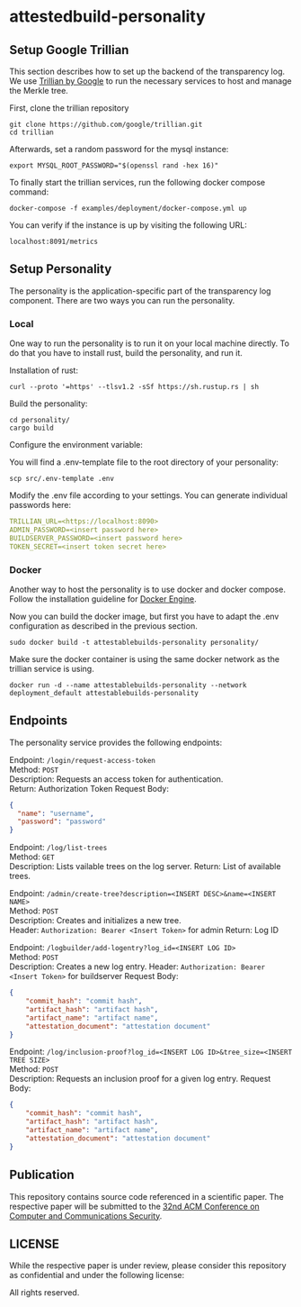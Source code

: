 # attestedbuild-personality

## Setup Google Trillian

This section describes how to set up the backend of the transparency log. 
We use [Trillian by Google](https://github.com/google/trillian) to run the necessary services to host and manage the Merkle tree.

First, clone the trillian repository
```shell
git clone https://github.com/google/trillian.git
cd trillian
```

Afterwards, set a random password for the mysql instance:
```shell
export MYSQL_ROOT_PASSWORD="$(openssl rand -hex 16)"
```

To finally start the trillian services, run the following docker compose command:
```shell
docker-compose -f examples/deployment/docker-compose.yml up
```

You can verify if the instance is up by visiting the following URL:
```
localhost:8091/metrics
```

## Setup Personality

The personality is the application-specific part of the transparency log component. 
There are two ways you can run the personality. 

### Local 

One way to run the personality is to run it on your local machine directly. 
To do that you have to install rust, build the personality, and run it. 

Installation of rust:

```shell
curl --proto '=https' --tlsv1.2 -sSf https://sh.rustup.rs | sh
```

Build the personality:
 
```shell
cd personality/
cargo build
```

Configure the environment variable:

You will find a .env-template file to the root directory of your personality:

```shell
scp src/.env-template .env
```

Modify the .env file according to your settings. You can generate individual passwords here: 

```yaml
TRILLIAN_URL=<https://localhost:8090>
ADMIN_PASSWORD=<insert password here>
BUILDSERVER_PASSWORD=<insert password here>
TOKEN_SECRET=<insert token secret here>
```

### Docker

Another way to host the personality is to use docker and docker compose.
Follow the installation guideline for [Docker Engine](https://docs.docker.com/engine/install/). 

Now you can build the docker image, but first you have to adapt the .env configuration as described in the previous section. 

```shell
sudo docker build -t attestablebuilds-personality personality/
```

Make sure the docker container is using the same docker network as the trillian service is using. 

```shell
docker run -d --name attestablebuilds-personality --network deployment_default attestablebuilds-personality
```

## Endpoints

The personality service provides the following endpoints:
  
Endpoint: `/login/request-access-token`  
Method: `POST`  
Description: Requests an access token for authentication.  
Return: Authorization Token
Request Body:  
```json
{
  "name": "username",
  "password": "password"
}
```

Endpoint: `/log/list-trees`  
Method: `GET`  
Description: Lists vailable trees on the log server. 
Return: List of available trees.

Endpoint: `/admin/create-tree?description=<INSERT DESC>&name=<INSERT NAME>`  
Method: `POST`  
Description: Creates and initializes a new tree.   
Header: `Authorization: Bearer <Insert Token>` for admin 
Return: Log ID

Endpoint: `/logbuilder/add-logentry?log_id=<INSERT LOG ID>`  
Method: `POST`  
Description: Creates a new log entry.
Header: `Authorization: Bearer <Insert Token>` for buildserver
Request Body:  
```json
{
    "commit_hash": "commit hash",    
    "artifact_hash": "artifact hash",
    "artifact_name": "artifact name",
    "attestation_document": "attestation document"
}
```

Endpoint: `/log/inclusion-proof?log_id=<INSERT LOG ID>&tree_size=<INSERT TREE SIZE>`  
Method: `POST`  
Description: Requests an inclusion proof for a given log entry.
Request Body:  
```json
{
    "commit_hash": "commit hash",    
    "artifact_hash": "artifact hash",
    "artifact_name": "artifact name",
    "attestation_document": "attestation document"
}
```
## Publication

This repository contains source code referenced in a scientific paper. The respective paper will be submitted to the [32nd ACM Conference on Computer and Communications Security](https://www.sigsac.org/ccs/CCS2025/).

## LICENSE

While the respective paper is under review, please consider this repository as confidential and under the following license: 

All rights reserved.
